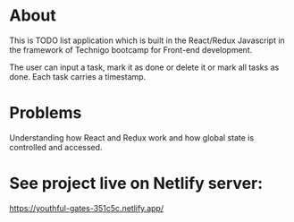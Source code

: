 # About
This is TODO list application which is built in the React/Redux Javascript in the framework of Technigo bootcamp for Front-end development.

The user can input a task, mark it as done or delete it or mark all tasks as done.
Each task carries a timestamp.

# Problems
Understanding how React and Redux work and how global state is controlled and accessed.

# See project live on Netlify server:

https://youthful-gates-351c5c.netlify.app/

